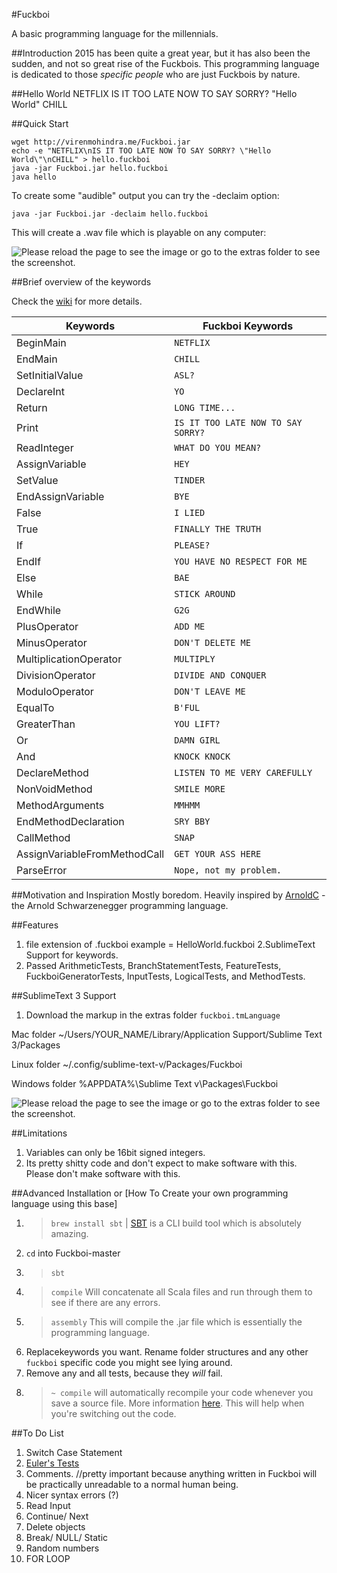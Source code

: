 #Fuckboi

A basic programming language for the millennials.

##Introduction
2015 has been quite a great year, but it has also been the sudden, and not so great rise of the Fuckbois. This programming language is dedicated to those *specific people* who are just Fuckbois by nature.

##Hello World
	NETFLIX
	IS IT TOO LATE NOW TO SAY SORRY? "Hello World"
	CHILL

##Quick Start

	wget http://virenmohindra.me/Fuckboi.jar
	echo -e "NETFLIX\nIS IT TOO LATE NOW TO SAY SORRY? \"Hello World\"\nCHILL" > hello.fuckboi
	java -jar Fuckboi.jar hello.fuckboi
	java hello

To create some "audible" output you can try the -declaim option:

	java -jar Fuckboi.jar -declaim hello.fuckboi

This will create a .wav file which is playable on any computer:

![Please reload the page to see the image or go to the extras folder to see the screenshot.](https://github.com/VirenMohindra/Fuckboi/blob/master/extras/audible.png "Supports Audible Input")

##Brief overview of the keywords

Check the [wiki](https://github.com/VirenMohindra/Fuckboi/wiki) for more details.

Keywords 						| Fuckboi Keywords
--------------------------------|------------------------------------------------------
BeginMain                       | `NETFLIX`
EndMain                         | `CHILL`
SetInitialValue                 | `ASL?`
DeclareInt                      | `YO`
Return                          | `LONG TIME...`
Print                           | `IS IT TOO LATE NOW TO SAY SORRY?`
ReadInteger                     | `WHAT DO YOU MEAN?`
AssignVariable                  | `HEY`
SetValue                        | `TINDER`
EndAssignVariable               | `BYE`
False	                        | `I LIED`
True                            | `FINALLY THE TRUTH`
If                              | `PLEASE?`
EndIf                           | `YOU HAVE NO RESPECT FOR ME`
Else                            | `BAE`
While                           | `STICK AROUND`
EndWhile                        | `G2G` 
PlusOperator                    | `ADD ME`
MinusOperator                   | `DON'T DELETE ME`
MultiplicationOperator          | `MULTIPLY`
DivisionOperator                | `DIVIDE AND CONQUER`
ModuloOperator                  | `DON'T LEAVE ME`
EqualTo                         | `B'FUL`
GreaterThan                     | `YOU LIFT?`
Or                              | `DAMN GIRL`
And                             | `KNOCK KNOCK`
DeclareMethod                   | `LISTEN TO ME VERY CAREFULLY`
NonVoidMethod                   | `SMILE MORE`
MethodArguments                 | `MMHMM`
EndMethodDeclaration            | `SRY BBY`
CallMethod                      | `SNAP`
AssignVariableFromMethodCall    | `GET YOUR ASS HERE`
ParseError                      | `Nope, not my problem.`

##Motivation and Inspiration
Mostly boredom. Heavily inspired by [ArnoldC](https://github.com/lhartikk/ArnoldC) - the Arnold Schwarzenegger programming language.

##Features
1. file extension of .fuckboi
	example = HelloWorld.fuckboi
2.SublimeText Support for keywords.
3. Passed ArithmeticTests, BranchStatementTests, FeatureTests, FuckboiGeneratorTests, InputTests, LogicalTests, and MethodTests.

##SublimeText 3 Support
1. Download the markup in the extras folder `fuckboi.tmLanguage`

Mac folder
~/Users/YOUR_NAME/Library/Application Support/Sublime Text 3/Packages

Linux folder
~/.config/sublime-text-v/Packages/Fuckboi

Windows folder
%APPDATA%\Sublime Text v\Packages\Fuckboi

![Please reload the page to see the image or go to the extras folder to see the screenshot.](https://github.com/VirenMohindra/Fuckboi/blob/master/extras/syntax_highlighting.png "Syntax Highlighting FTW!")

##Limitations
1. Variables can only be 16bit signed integers.
2. Its pretty shitty code and don't expect to make software with this. Please don't make software with this.

##Advanced Installation or [How To Create your own programming language using this base]
1. > `brew install sbt` | [SBT](http://www.scala-sbt.org/download.html) is a CLI build tool which is absolutely amazing.
2. `cd` into Fuckboi-master
3. > `sbt` 
4. > `compile` Will concatenate all Scala files and run through them to see if there are any errors.
5. > `assembly` This will compile the .jar file which is essentially the programming language.
6. Replacekeywords you want. Rename folder structures and any other `fuckboi` specific code you might see lying around.
7. Remove any and all tests, because they *will* fail. 
7. > `~ compile` will automatically recompile your code whenever you save a source file. More information [here](http://www.scala-sbt.org/0.13/tutorial/Running.html). This will help when you're switching out the code.

##To Do List
1. Switch Case Statement
2. [Euler's Tests](https://projecteuler.net/)
3. Comments. //pretty important because anything written in Fuckboi will be practically unreadable to a normal human being.
4. Nicer syntax errors (?)
5. Read Input
6. Continue/ Next
7. Delete objects
8. Break/ NULL/ Static
9. Random numbers
10. FOR LOOP